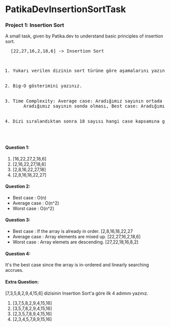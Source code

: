 <h1> PatikaDevInsertionSortTask </h1>

<h3> Project 1: Insertion Sort </h3>
<p>
  A small task, given by Patika.dev to understand basic principles of insertion sort.
</p>
<pre>
  [22,27,16,2,18,6] -> Insertion Sort
<ol>
    <li>Yukarı verilen dizinin sort türüne göre aşamalarını yazınız.</li>
    <li>Big-O gösterimini yazınız.</li>
    <li>Time Complexity: Average case: Aradığımız sayının ortada olması,Worst case: 
    Aradığımız sayının sonda olması, Best case: Aradığımız sayının dizinin en başında olması.</li>
    <li>Dizi sıralandıktan sonra 18 sayısı hangi case kapsamına girer? Yazınız.</li>
</ol>
</pre>
<h4>
  Question 1:
  </h4>

<ol>
  <li>[16,22,27,2,18,6]</li>
  <li>[2,16,22,27,18,6]</li>
  <li>[2,8,16,22,27,18]</li>
  <li>[2,8,16,18,22,27]</li>
</ol>

<h4>
  Question 2:
</h4>
  <ul>
  <li> Best case    : O(n)</li>
  <li> Average case : O(n^2)</li>
  <li> Worst case   : O(n^2)</li>
</ul>

<h4>
  Question 3:
</h4>

  <ul>
  <li> Best case    : If the array is already in order. [2,8,16,18,22,27 </li>
  <li> Average case : Array elements are mixed up. [22,27,16,2,18,6] </li>
  <li> Worst case   : Array elemets are descending. [27,22,18,16,8,2]</li>
</ul>

<h4>
  Question 4:
</h4>
  It's the best case since the array is in-ordered and linearly searching accrues.

<h4>
  Extra Question:
</h4>
  [7,3,5,8,2,9,4,15,6] dizisinin Insertion Sort'a göre ilk 4 adımını yazınız.
  <ol>
  <li>[3,7,5,8,2,9,4,15,16]</li>
  <li>[3,5,7,8,2,9,4,15,16]</li>
  <li>[2,3,5,7,8,9,4,15,16]</li>
  <li>[2,3,4,5,7,8,9,15,16]</li>
</ol>
